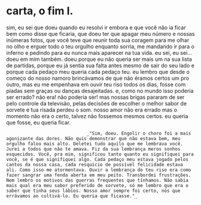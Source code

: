 # carta, o fim I.

sim, eu sei que doeu quando eu resolvi ir embora e que você não ia ficar bem como disse que ficaria, que doeu ter que apagar meu número e nossas inúmeras fotos, que você teve que reunir toda sua coragem para me olhar no olho e erguer todo o teu orgulho enquanto sorria, me mandando ir para o inferno e pedindo para eu nunca mais aparecer na tua vida. eu sei, eu sei… doeu em mim também. doeu porque eu não queria ser mais um na sua lista de partidas, porque eu já sentia sua falta antes mesmo de sair do seu lado e porque cada pedaço meu queria cada pedaço teu. eu lembro que desde o começo do nosso namoro brincávamos de que não éramos certos um pro outro, mas eu me empenhava em ouvir teu riso todos os dias, fosse com piadas sem graças ou danças desajeitadas. e, como no mundo isso poderia ser errado? não era! não poderia ser! mas nossas brigas pararam de ser pelo controle da televisão, pelas decisões de escolher o melhor sabor de sorvete e tua risada perdeu o som. nosso amor não era errado mas o momento não era o certo, talvez não fossemos mesmos certos. eu queria que fosse, eu queria ficar.

                                  _"Sim, doeu. Engolir o choro foi a mais agonizante das dores. Não quis demonstrar que não estava bem, meu orgulho falou mais alto. Deletei tudo aquilo que me lembrava você. Jurei a todos que não te amava. Fiz da sua lembrança meros sonhos esquecidos. Você, pra mim, significou tanto quanto eu signifiquei para você, se é que signifiquei algo. Cada pedaço meu estava jogado pelos cantos da nossa casa, cada resquício de possível felicidade estava ali. Como isso me atormentava. Ouvir a lembrança do teu riso era como fazer sangrar uma fenda aberta em meu peito. Transbordei frustrações. Nem lembro os motivos das guerras frequentes que tínhamos. Não sabia mais qual era meu sabor preferido de sorvete, só me lembro que era o saber que tinha seus lábios. Nosso amor sempre foi certo, nós que errávamos ao cultivá-lo. Eu queria que ficasse."_

